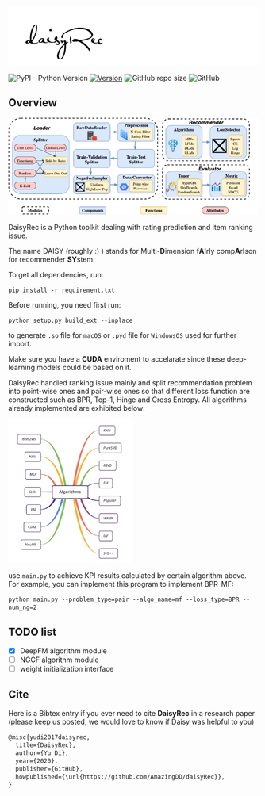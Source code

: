 ![DaisyRec](pics/logo.png)

![PyPI - Python Version](https://img.shields.io/pypi/pyversions/scikit-daisy) [![Version](https://img.shields.io/badge/version-v1.1.2-orange)](https://github.com/AmazingDD/daisyRec) ![GitHub repo size](https://img.shields.io/github/repo-size/amazingdd/daisyrec) ![GitHub](https://img.shields.io/github/license/amazingdd/daisyrec)

## Overview

![daisyRec's structure](pics/structure.png)

DaisyRec is a Python toolkit dealing with rating prediction and item ranking issue.

The name DAISY (roughly :) ) stands for Multi-**D**imension f**AI**rly comp**A**r**I**son for recommender **SY**stem.

To get all dependencies, run:

    pip install -r requirement.txt

Before running, you need first run: 

    python setup.py build_ext --inplace

to generate `.so` file for `macOS` or `.pyd` file for `WindowsOS` used for further import.

Make sure you have a **CUDA** enviroment to accelarate since these deep-learning models could be based on it.

DaisyRec handled ranking issue mainly and split recommendation problem into point-wise ones and pair-wise ones so that different loss function are constructed such as BPR, Top-1, Hinge and Cross Entropy. All algorithms already implemented are exhibited below:

<img src="pics/algos.jpeg" width="50%" height="50%" style="margin: auto; cursor:default" />

use `main.py` to achieve KPI results calculated by certain algorithm above. For example, you can implement this program to implement BPR-MF:

    python main.py --problem_type=pair --algo_name=mf --loss_type=BPR --num_ng=2

## TODO list

- [X] DeepFM algorithm module
- [ ] NGCF algorithm module
- [ ] weight initialization interface

## Cite

Here is a Bibtex entry if you ever need to cite **DaisyRec** in a research paper (please keep us posted, we would love to know if Daisy was helpful to you)

```
@misc{yudi2017daisyrec,
  title={DaisyRec},
  author={Yu Di},
  year={2020},
  publisher={GitHub},
  howpublished={\url{https://github.com/AmazingDD/daisyRec}},
}
```

<!-- ## Appendix

**Reference**

* SLIM: Sparse Linear Methods for Top-N Recommender Systems
* Probabilistic matrix factorization
* Performance of recommender algorithms on top-N recommendation tasks
* Factorization meets the neighborhood: a multifaceted collaborative filtering model
* Collaborative Filtering for Implicit Feedback Datasets
* BPR: Bayesian Personalized Ranking from Implicit Feedback

* Factorization Machines
* Neural Factorization Machines for Sparse Predictive Analytics
* Neural Collaborative Filtering
* Item2Vec: Neural Item Embedding for Collaborative Filtering
* AutoRec: Autoencoders Meet Collaborative Filtering -->
<!-- | eALS | EALSRecommender.py | Fast Matrix Factorization for Online Recommendation with Implicit Feedback | -->
